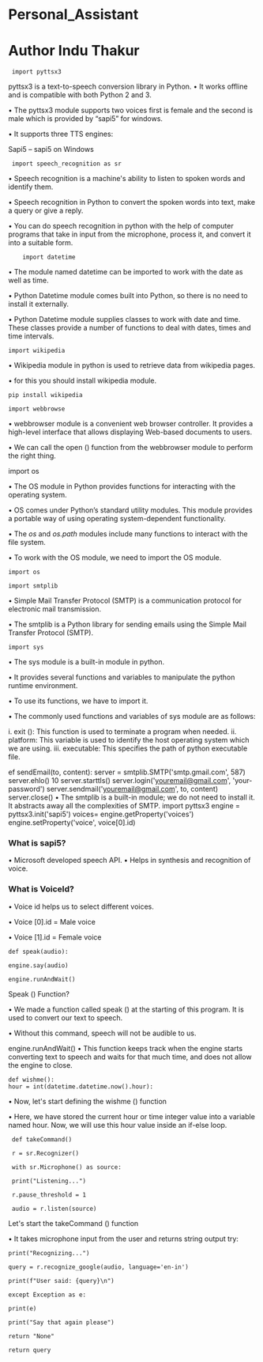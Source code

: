 # Personal_Assistant
# Author Indu Thakur

     import pyttsx3
   
  pyttsx3 is a text-to-speech conversion library in Python.
• It works offline and is compatible with both Python 2 and 3.

• The pyttsx3 module supports two voices first is female and the second is male 
which is provided by “sapi5” for windows.

• It supports three TTS engines:

  Sapi5 – sapi5 on Windows 

     import speech_recognition as sr
  
• Speech recognition is a machine's ability to listen to spoken words and identify them.

• Speech recognition in Python to convert the spoken words into text, make a query or give a 
reply.

• You can do speech recognition in python with the help of computer programs that take in 
input from the microphone, process it, and convert it into a suitable form.

        import datetime
        
• The module named datetime can be imported to work with the date as well as time.

• Python Datetime module comes built into Python, so there is no need to install it 
externally.

• Python Datetime module supplies classes to work with date and time. These classes 
provide a number of functions to deal with dates, times and time intervals.
  
    import wikipedia

• Wikipedia module in python is used to retrieve data from wikipedia pages.

• for this you should install wikipedia module.


    pip install wikipedia
    
    import webbrowse

  • webbrowser module is a convenient web browser controller. It provides a high-level 
interface that allows displaying Web-based documents to users.

• We can call the open () function from the webbrowser module to perform the right thing.

import os
    
• The OS module in Python provides functions for interacting with the operating system.

• OS comes under Python’s standard utility modules. This module provides a portable way 
of using operating system-dependent functionality.

• The *os* and *os.path* modules include many functions to interact with the file system.

• To work with the OS module, we need to import the OS module.

    import os
 
    import smtplib
    
• Simple Mail Transfer Protocol (SMTP) is a communication protocol for electronic mail 
transmission.

• The smtplib is a Python library for sending emails using the Simple Mail Transfer Protocol 
(SMTP).

    import sys
    
• The sys module is a built-in module in python.

• It provides several functions and variables to manipulate the python runtime environment.

• To use its functions, we have to import it.

• The commonly used functions and variables of sys module are as follows:

i. exit (): This function is used to terminate a program when needed.
ii. platform: This variable is used to identify the host operating system which we are 
using.
iii. executable: This specifies the path of python executable file.


ef sendEmail(to, content):
server = smtplib.SMTP('smtp.gmail.com', 587)
server.ehlo()
10
server.starttls()
server.login('youremail@gmail.com', 'your-password')
server.sendmail('youremail@gmail.com', to, content) server.close()
• The smtplib is a built-in module; we do not need to install it. It abstracts away all the 
complexities of SMTP.
  import pyttsx3
  engine = pyttsx3.init('sapi5')
  voices= engine.getProperty('voices')
  engine.setProperty('voice', voice[0].id)

### What is sapi5?

• Microsoft developed speech API.
• Helps in synthesis and recognition of voice.

### What is VoiceId?
• Voice id helps us to select different voices.

• Voice [0].id = Male voice

• Voice [1].id = Female voice

    def speak(audio):
    
    engine.say(audio)
    
    engine.runAndWait()

  Speak () Function?
   
• We made a function called speak () at the starting of this program. It is used to convert our 
text to speech.

• Without this command, speech will not be audible to us.

   
  engine.runAndWait()
• This function keeps track when the engine starts converting text to speech and waits for that 
much time, and does not allow the engine to close.
   
    def wishme():
    hour = int(datetime.datetime.now().hour):

• Now, let's start defining the wishme () function

• Here, we have stored the current hour or time integer value into a variable named hour. 
Now, we will use this hour value inside an if-else loop.

     def takeCommand()
  
     r = sr.Recognizer()
  
     with sr.Microphone() as source: 
  
     print("Listening...")
  
     r.pause_threshold = 1
  
     audio = r.listen(source)
  
  Let's start the takeCommand () function

• It takes microphone input from the user and returns string output
  try:
  
    print("Recognizing...")
  
    query = r.recognize_google(audio, language='en-in')
  
    print(f"User said: {query}\n")
  
    except Exception as e:
  
    print(e)
  
    print("Say that again please")
  
    return "None"
  
    return query
 
